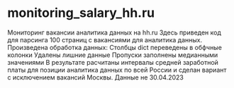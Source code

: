 # monitoring_salary_hh.ru
Мониторинг вакансии аналитика данных на hh.ru
Здесь приведен код для парсинга 100 страниц с вакансиями для аналитика данных.
Произведена обработка данных: 
Столбцы dict переведены в обфчные колонки
Удалены лишние данные
Пропуски заполнены медианными значениями
В результате расчитаны интервалы средней заработной платы для позиции аналитика данных по всей России и сделан вариант с исключением вакансий Москвы. 
Данные не 30.04.2023

